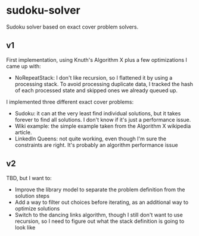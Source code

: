 # sudoku-solver
Sudoku solver based on exact cover problem solvers.

## v1

First implementation, using Knuth's Algorithm X plus a few optimizations I came up with:
* NoRepeatStack: I don't like recursion, so I flattened it by using a processing stack. To avoid processing duplicate
                 data, I tracked the hash of each processed state and skipped ones we already queued up.

I implemented three different exact cover problems:
* Sudoku: it can at the very least find individual solutions, but it takes forever to find all solutions. I don't know
          if it's just a performance issue.
* Wiki example: the simple example taken from the Algorithm X wikipedia article.
* LinkedIn Queens: not quite working, even though I'm sure the constraints are right. It's probably an algorithm
                   performance issue

## v2

TBD, but I want to:
* Improve the library model to separate the problem definition from the solution steps
* Add a way to filter out choices before iterating, as an additional way to optimize solutions
* Switch to the dancing links algorithm, though I still don't want to use recursion, so I need to figure out what the
  stack definition is going to look like